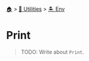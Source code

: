 <!--startTocHeader-->
[🏠](../../README.md) > [🔧 Utilities](../README.md) > [🏝️ Env](README.md)
# Print
<!--endTocHeader-->

> TODO: Write about `Print`.

<!--startTocSubtopic-->
<!--endTocSubtopic-->